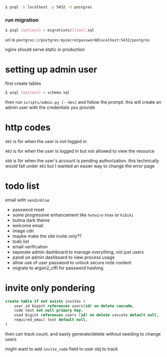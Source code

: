 ```bash
$ psql -h localhost -p 5432 -U postgres
```
### run migration
```bash
$ psql [options] < migrations/[time].sql
```

uri is `postgres://postgres:mysecretpassword@localhost:5432/postgres`

nginx should serve static in production

# setting up admin user
first create tables
```bash
$ psql [options] < schema.sql
```

then run `scripts/admin.py [--dev]` and follow the prompt. this will create an admin user with the credentials you provide

# http codes
`401` is for when the user is not logged in

`403` is for when the user is logged in but not allowed to view the resource

`499` is for when the user's account is pending authorization. this technically would fall under `403` but I wanted an easier way to change the error page

# todo list
email with `sendinblue`
- password reset
- some progressive enhancement like `hotwire` `htmx` or `hibiki`
- bulma dark theme
- welcome email
- image cdn
- maybe make the site invite only??
- todo list
- email verification
- seperate admin dashboard to manage *everything*, not just users
- panel on admin dashboard to view process usage
- allow use of user password to unlock secure note content
- migrate to argon2_cffi for password hashing

# invite only pondering
```sql
create table if not exists invites (
    user_id bigint references users(id) on delete cascade,
    code text not null primary key,
    used bigint references users (id) on delete cascate default null, -- the user who signed up
    required_email text default null,
)
```
then can track count, and easily generate/delete without needing to change users

might want to add `invite_code` field to user obj to track